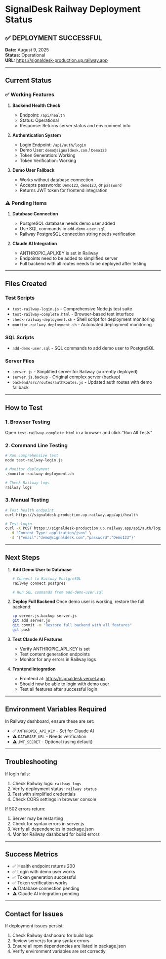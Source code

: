 # SignalDesk Railway Deployment Status

## ✅ DEPLOYMENT SUCCESSFUL

**Date:** August 9, 2025  
**Status:** Operational  
**URL:** https://signaldesk-production.up.railway.app

---

## Current Status

### ✅ Working Features

1. **Backend Health Check**
   - Endpoint: `/api/health`
   - Status: Operational
   - Response: Returns server status and environment info

2. **Authentication System**
   - Login Endpoint: `/api/auth/login`
   - Demo User: `demo@signaldesk.com` / `Demo123`
   - Token Generation: Working
   - Token Verification: Working

3. **Demo User Fallback**
   - Works without database connection
   - Accepts passwords: `Demo123`, `demo123`, or `password`
   - Returns JWT token for frontend integration

### ⚠️ Pending Items

1. **Database Connection**
   - PostgreSQL database needs demo user added
   - Use SQL commands in `add-demo-user.sql`
   - Railway PostgreSQL connection string needs verification

2. **Claude AI Integration**
   - ANTHROPIC_API_KEY is set in Railway
   - Endpoints need to be added to simplified server
   - Full backend with all routes needs to be deployed after testing

---

## Files Created

### Test Scripts
- `test-railway-login.js` - Comprehensive Node.js test suite
- `test-railway-complete.html` - Browser-based test interface
- `check-railway-deployment.sh` - Shell script for deployment monitoring
- `monitor-railway-deployment.sh` - Automated deployment monitoring

### SQL Scripts
- `add-demo-user.sql` - SQL commands to add demo user to PostgreSQL

### Server Files
- `server.js` - Simplified server for Railway (currently deployed)
- `server.js.backup` - Original complex server (backup)
- `backend/src/routes/authRoutes.js` - Updated auth routes with demo fallback

---

## How to Test

### 1. Browser Testing
Open `test-railway-complete.html` in a browser and click "Run All Tests"

### 2. Command Line Testing
```bash
# Run comprehensive test
node test-railway-login.js

# Monitor deployment
./monitor-railway-deployment.sh

# Check Railway logs
railway logs
```

### 3. Manual Testing
```bash
# Test health endpoint
curl https://signaldesk-production.up.railway.app/api/health

# Test login
curl -X POST https://signaldesk-production.up.railway.app/api/auth/login \
  -H "Content-Type: application/json" \
  -d '{"email":"demo@signaldesk.com","password":"Demo123"}'
```

---

## Next Steps

1. **Add Demo User to Database**
   ```bash
   # Connect to Railway PostgreSQL
   railway connect postgres
   
   # Run SQL commands from add-demo-user.sql
   ```

2. **Deploy Full Backend**
   Once demo user is working, restore the full backend:
   ```bash
   cp server.js.backup server.js
   git add server.js
   git commit -m "Restore full backend with all features"
   git push
   ```

3. **Test Claude AI Features**
   - Verify ANTHROPIC_API_KEY is set
   - Test content generation endpoints
   - Monitor for any errors in Railway logs

4. **Frontend Integration**
   - Frontend at: https://signaldesk.vercel.app
   - Should now be able to login with demo user
   - Test all features after successful login

---

## Environment Variables Required

In Railway dashboard, ensure these are set:

- ✅ `ANTHROPIC_API_KEY` - Set for Claude AI
- ⚠️ `DATABASE_URL` - Needs verification
- ⚠️ `JWT_SECRET` - Optional (using default)

---

## Troubleshooting

If login fails:
1. Check Railway logs: `railway logs`
2. Verify deployment status: `railway status`
3. Test with simplified credentials
4. Check CORS settings in browser console

If 502 errors return:
1. Server may be restarting
2. Check for syntax errors in server.js
3. Verify all dependencies in package.json
4. Monitor Railway dashboard for build errors

---

## Success Metrics

- ✅ Health endpoint returns 200
- ✅ Login with demo user works
- ✅ Token generation successful
- ✅ Token verification works
- ⚠️ Database connection pending
- ⚠️ Claude AI integration pending

---

## Contact for Issues

If deployment issues persist:
1. Check Railway dashboard for build logs
2. Review server.js for any syntax errors
3. Ensure all npm dependencies are listed in package.json
4. Verify environment variables are set correctly